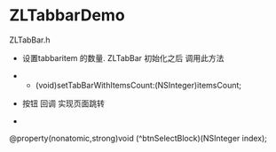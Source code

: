 # ZLTabbarDemo
ZLTabBar.h
 *  设置tabbaritem 的数量.
ZLTabBar 初始化之后 调用此方法
* - (void)setTabBarWithItemsCount:(NSInteger)itemsCount;
 
*  按钮 回调 实现页面跳转
*  
@property(nonatomic,strong)void (^btnSelectBlock)(NSInteger index);

